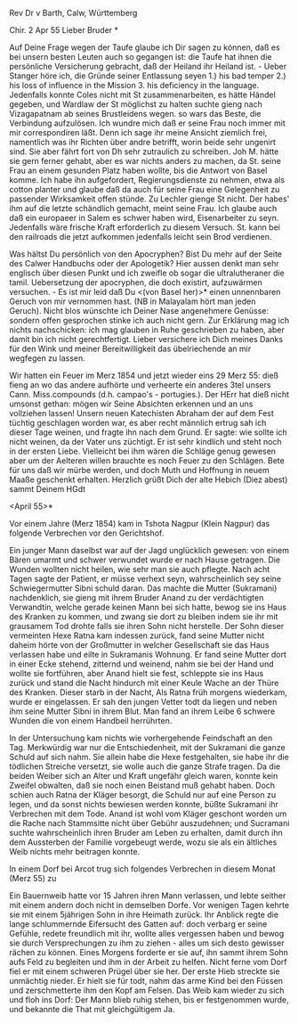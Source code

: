 Rev Dr v Barth, Calw, Württemberg

 Chir. 2 Apr 55
Lieber Bruder <Barth>*

Auf Deine Frage wegen der Taufe glaube ich Dir sagen zu können, daß es bei unsern besten Leuten auch so gegangen ist: die Taufe hat ihnen die persönliche Versicherung gebracht, daß der Heiland ihr Heiland ist. - Ueber Stanger höre ich, die Gründe seiner Entlassung seyen 1.) his bad temper 2.) his loss of influence in the Mission 3. his deficiency in the language. Jedenfalls konnte Coles nicht mit St zusammenarbeiten, es hätte Händel gegeben, und Wardlaw der St möglichst zu halten suchte gieng nach Vizagapatnam ab seines Brustleidens wegen. so wars das Beste, die Verbindung aufzulösen. Ich wundre mich daß er seine Frau noch immer mit mir correspondiren läßt. Denn ich sage ihr meine Ansicht ziemlich frei, namentlich was ihr Richten über andre betrifft, worin beide sehr ungenirt sind. Sie aber fährt fort von Dh sehr zutraulich zu schreiben. Joh M. hätte sie gern ferner gehabt, aber es war nichts anders zu machen, da St. seine Frau an einem gesunden Platz haben wollte, bis die Antwort von Basel komme. Ich habe ihn aufgefordert, Regierungsdienste zu nehmen, etwa als cotton planter und glaube daß da auch für seine Frau eine Gelegenheit zu passender Wirksamkeit offen stünde. Zu Lechler gienge St nicht. Der habes' ihm auf die letzte schändlich gemacht, meint seine Frau. Ich glaube auch daß ein europaeer in Salem es schwer haben wird, Eisenarbeiter zu seyn. Jedenfalls wäre frische Kraft erforderlich zu diesem Versuch. St. kann bei den railroads die jetzt aufkommen jedenfalls leicht sein Brod verdienen.

Was hältst Du persönlich von den Apocryphen? Bist Du mehr auf der Seite des Calwer Handbuchs oder der Apologetik? Hier aussen denkt man sehr englisch über diesen Punkt und ich zweifle ob sogar die ultralutheraner die tamil. Uebersetzung der apocryphen, die doch existirt, aufzuwärmen versuchen. - Es ist mir leid daß Du <(von Basel her)>* einen unnennbaren Geruch von mir vernommen hast. (NB in Malayalam hört man jeden Geruch). Nicht blos wünschte ich Deiner Nase angenehmere Genüsse: sondern offen gesprochen stinke ich auch nicht gern. Zur Erklärung mag ich nichts nachschicken: ich mag glauben in Ruhe geschrieben zu haben, aber damit bin ich nicht gerechtfertigt. Lieber versichere ich Dich meines Danks für den Wink und meiner Bereitwilligkeit das übelriechende an mir wegfegen zu lassen.

Wir hatten ein Feuer im Merz 1854 und jetzt wieder eins 29 Merz 55: dieß fieng an wo das andere aufhörte und verheerte ein anderes 3tel unsers Cann. Miss.compounds (d.h. campao's - portugies.). Der HErr hat dieß nicht umsonst gethan: mögen wir Seine Absichten erkennen und an uns vollziehen lassen! Unsern neuen Katechisten Abraham der auf dem Fest tüchtig geschlagen worden war, es aber recht männlich ertrug sah ich dieser Tage weinen, und fragte ihn nach dem Grund. Er sagte: wie sollte ich nicht weinen, da der Vater uns züchtigt. Er ist sehr kindlich und steht noch in der ersten Liebe. Vielleicht bei ihm wären die Schläge genug gewesen aber um der Aelteren willen brauchte es noch Feuer zu den Schlägen. Bete für uns daß wir mürbe werden, und doch Muth und Hoffnung in neuem Maaße geschenkt erhalten. Herzlich grüßt Dich der alte Hebich (Diez abest) sammt Deinem
 HGdt



 <April 55>*

Vor einem Jahre (Merz 1854) kam in Tshota Nagpur (Klein Nagpur) das folgende Verbrechen vor den Gerichtshof.

Ein junger Mann daselbst war auf der Jagd unglücklich gewesen: von einem Bären umarmt und schwer verwundet wurde er nach Hause getragen. Die Wunden wollten nicht heilen, wie sehr man sie auch pflegte. Nach acht Tagen sagte der Patient, er müsse verhext seyn, wahrscheinlich sey seine Schwiegermutter Sibni schuld daran. Das machte die Mutter (Sukramani) nachdenklich, sie gieng mit ihrem Bruder Anand zu der verdächtigten Verwandtin, welche gerade keinen Mann bei sich hatte, bewog sie ins Haus des Kranken zu kommen, und zwang sie dort zu bleiben indem sie ihr mit grausamem Tod drohte falls sie ihren Sohn nicht herstelle. Der Sohn dieser vermeinten Hexe Ratna kam indessen zurück, fand seine Mutter nicht daheim hörte von der Großmutter in welcher Gesellschaft sie das Haus verlassen habe und eilte in Sukramanis Wohnung. Er fand seine Mutter dort in einer Ecke stehend, zitternd und weinend, nahm sie bei der Hand und wollte sie fortführen, aber Anand hielt sie fest, schleppte sie ins Haus zurück und stand die Nacht hindurch mit einer Keule Wache an der Thüre des Kranken. Dieser starb in der Nacht, Als Ratna früh morgens wiederkam, wurde er eingelassen. Er sah den jungen Vetter todt da liegen und neben ihm seine Mutter Sibni in ihrem Blut. Man fand an ihrem Leibe 6 schwere Wunden die von einem Handbeil herrührten.

In der Untersuchung kam nichts wie vorhergehende Feindschaft an den Tag. Merkwürdig war nur die Entschiedenheit, mit der Sukramani die ganze Schuld auf sich nahm. Sie allein habe die Hexe festgehalten, sie habe ihr die tödlichen Streiche versetzt, sie wolle auch die ganze Strafe tragen. Da die beiden Weiber sich an Alter und Kraft ungefähr gleich waren, konnte kein Zweifel obwalten, daß sie noch einen Beistand muß gehabt haben. Doch schien auch Ratna der Kläger besorgt, die Schuld nur auf eine Person zu legen, und da sonst nichts bewiesen werden konnte, büßte Sukramani ihr Verbrechen mit dem Tode. Anand ist wohl vom Kläger geschont worden um die Rache nach Stammsitte nicht über Gebühr auszudehnen; und Sucramani suchte wahrscheinlich ihren Bruder am Leben zu erhalten, damit durch ihn dem Aussterben der Familie vorgebeugt werde, wozu sie als ein ältliches Weib nichts mehr beitragen konnte.



In einem Dorf bei Arcot trug sich folgendes Verbrechen in diesem Monat (Merz 55) zu

Ein Bauernweib hatte vor 15 Jahren ihren Mann verlassen, und lebte seither mit einem andern doch nicht in demselben Dorfe. Vor wenigen Tagen kehrte sie mit einem 5jährigen Sohn in ihre Heimath zurück. Ihr Anblick regte die lange schlummernde Eifersucht des Gatten auf: doch verbarg er seine Gefühle, redete freundlich mit ihr, wollte alles vergessen haben und bewog sie durch Versprechungen zu ihm zu ziehen - alles um sich desto gewisser rächen zu können. Eines Morgens forderte er sie auf, ihn sammt ihrem Sohn aufs Feld zu begleiten und ihm in der Arbeit zu helfen. Nicht ferne vom Dorf fiel er mit einem schweren Prügel über sie her. Der erste Hieb streckte sie unmächtig nieder. Er hielt sie für todt, nahm das arme Kind bei den Füssen und zerschmetterte ihm den Kopf am Felsen. Das Weib kam wieder zu sich und floh ins Dorf: Der Mann blieb ruhig stehen, bis er festgenommen wurde, und bekannte die That mit gleichgültigem Ja.

